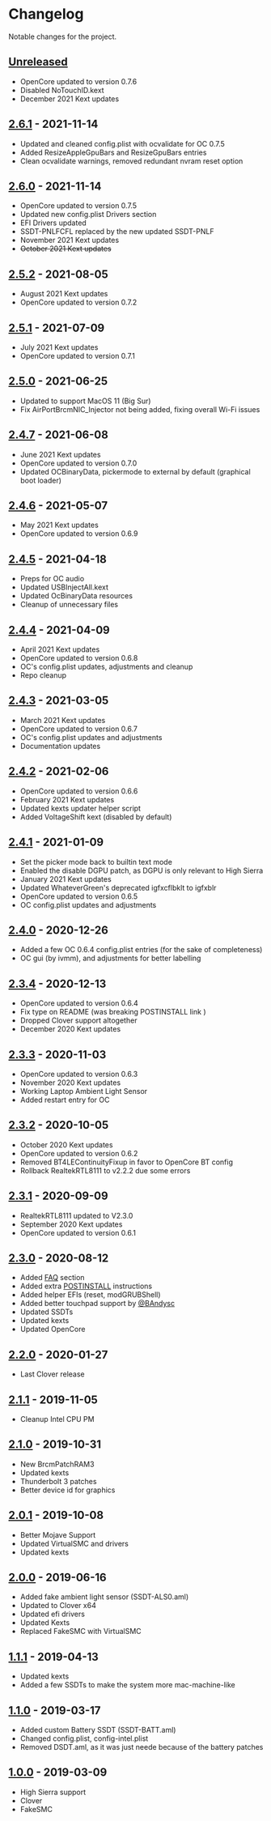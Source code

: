 # Changelog

Notable changes for the project.

## [Unreleased]

- OpenCore updated to version 0.7.6
- Disabled NoTouchID.kext
- December 2021 Kext updates

## [2.6.1] - 2021-11-14

- Updated and cleaned config.plist with ocvalidate for OC 0.7.5
- Added ResizeAppleGpuBars and ResizeGpuBars entries
- Clean ocvalidate warnings, removed redundant nvram reset option

## [2.6.0] - 2021-11-14

- OpenCore updated to version 0.7.5
- Updated new config.plist Drivers section
- EFI Drivers updated
- SSDT-PNLFCFL replaced by the new updated SSDT-PNLF
- November 2021 Kext updates
- ~~October 2021 Kext updates~~

## [2.5.2] - 2021-08-05

- August 2021 Kext updates
- OpenCore updated to version 0.7.2

## [2.5.1] - 2021-07-09

- July 2021 Kext updates
- OpenCore updated to version 0.7.1

## [2.5.0] - 2021-06-25

- Updated to support MacOS 11 (Big Sur)
- Fix AirPortBrcmNIC_Injector not being added, fixing overall Wi-Fi issues

## [2.4.7] - 2021-06-08

- June 2021 Kext updates
- OpenCore updated to version 0.7.0
- Updated OCBinaryData, pickermode to external by default (graphical boot loader)

## [2.4.6] - 2021-05-07

- May 2021 Kext updates
- OpenCore updated to version 0.6.9

## [2.4.5] - 2021-04-18

- Preps for OC audio
- Updated USBInjectAll.kext
- Updated OcBinaryData resources
- Cleanup of unnecessary files

## [2.4.4] - 2021-04-09

- April 2021 Kext updates
- OpenCore updated to version 0.6.8
- OC's config.plist updates, adjustments and cleanup
- Repo cleanup

## [2.4.3] - 2021-03-05

- March 2021 Kext updates
- OpenCore updated to version 0.6.7
- OC's config.plist updates and adjustments
- Documentation updates

## [2.4.2] - 2021-02-06

- OpenCore updated to version 0.6.6
- February 2021 Kext updates
- Updated kexts updater helper script
- Added VoltageShift kext (disabled by default)

## [2.4.1] - 2021-01-09

- Set the picker mode back to builtin text mode
- Enabled the disable DGPU patch, as DGPU is only relevant to High Sierra
- January 2021 Kext updates
- Updated WhateverGreen's deprecated igfxcflbklt to igfxblr
- OpenCore updated to version 0.6.5
- OC config.plist updates and adjustments

## [2.4.0] - 2020-12-26

- Added a few OC 0.6.4 config.plist entries (for the sake of completeness)
- OC gui (by ivmm), and adjustments for better labelling

## [2.3.4] - 2020-12-13

- OpenCore updated to version 0.6.4
- Fix type on README (was breaking POSTINSTALL link )
- Dropped Clover support altogether
- December 2020 Kext updates

## [2.3.3] - 2020-11-03

- OpenCore updated to version 0.6.3
- November 2020 Kext updates
- Working Laptop Ambient Light Sensor
- Added restart entry for OC

## [2.3.2] - 2020-10-05

- October 2020 Kext updates
- OpenCore updated to version 0.6.2
- Removed BT4LEContinuityFixup in favor to OpenCore BT config
- Rollback RealtekRTL8111 to v2.2.2 due some errors

## [2.3.1] - 2020-09-09

- RealtekRTL8111 updated to V2.3.0
- September 2020 Kext updates
- OpenCore updated to version 0.6.1

## [2.3.0] - 2020-08-12

- Added [FAQ](./FAQ.md) section
- Added extra [POSTINSTALL](./POSTINSTALL.md) instructions
- Added helper EFIs (reset, modGRUBShell)
- Added better touchpad support by [@BAndysc](https://github.com/BAndysc)
- Updated SSDTs
- Updated kexts
- Updated OpenCore

## [2.2.0] - 2020-01-27

- Last Clover release

## [2.1.1] - 2019-11-05

- Cleanup Intel CPU PM

## [2.1.0] - 2019-10-31

- New BrcmPatchRAM3
- Updated kexts
- Thunderbolt 3 patches
- Better device id for graphics

## [2.0.1] - 2019-10-08

- Better Mojave Support
- Updated VirtualSMC and drivers 
- Updated kexts

## [2.0.0] - 2019-06-16

- Added fake ambient light sensor (SSDT-ALS0.aml)
- Updated to Clover x64
- Updated efi drivers
- Updated Kexts
- Replaced FakeSMC with VirtualSMC

## [1.1.1] - 2019-04-13

- Updated kexts
- Added a few SSDTs to make the system more mac-machine-like

## [1.1.0] - 2019-03-17

- Added custom Battery SSDT (SSDT-BATT.aml)
- Changed config.plist, config-intel.plist
- Removed DSDT.aml, as it was just neede because of the battery patches

## [1.0.0] - 2019-03-09

- High Sierra support
- Clover
- FakeSMC

[unreleased]: https://github.com/zacmks/Hackintosh-Aero-15X/compare/2.6.1...HEAD
[2.6.1]: https://github.com/zacmks/Hackintosh-Aero-15X/compare/2.6.0...2.6.1
[2.6.0]: https://github.com/zacmks/Hackintosh-Aero-15X/compare/2.5.2...2.6.0
[2.5.2]: https://github.com/zacmks/Hackintosh-Aero-15X/compare/2.5.1...2.5.2
[2.5.1]: https://github.com/zacmks/Hackintosh-Aero-15X/compare/2.5.0...2.5.1
[2.5.0]: https://github.com/zacmks/Hackintosh-Aero-15X/compare/2.4.7...2.5.0
[2.4.7]: https://github.com/zacmks/Hackintosh-Aero-15X/compare/2.4.6...2.4.7
[2.4.6]: https://github.com/zacmks/Hackintosh-Aero-15X/compare/2.4.5...2.4.6
[2.4.5]: https://github.com/zacmks/Hackintosh-Aero-15X/compare/2.4.4...2.4.5
[2.4.4]: https://github.com/zacmks/Hackintosh-Aero-15X/compare/2.4.3...2.4.4
[2.4.3]: https://github.com/zacmks/Hackintosh-Aero-15X/compare/2.4.2...2.4.3
[2.4.2]: https://github.com/zacmks/Hackintosh-Aero-15X/compare/2.4.1...2.4.2
[2.4.1]: https://github.com/zacmks/Hackintosh-Aero-15X/compare/2.4.0...2.4.1
[2.4.0]: https://github.com/zacmks/Hackintosh-Aero-15X/compare/2.3.4...2.4.0
[2.3.4]: https://github.com/zacmks/Hackintosh-Aero-15X/compare/2.3.3...2.3.4
[2.3.3]: https://github.com/zacmks/Hackintosh-Aero-15X/compare/2.3.2...2.3.3
[2.3.2]: https://github.com/zacmks/Hackintosh-Aero-15X/compare/2.3.1...2.3.2
[2.3.1]: https://github.com/zacmks/Hackintosh-Aero-15X/compare/2.3.0...2.3.1
[2.3.0]: https://github.com/zacmks/Hackintosh-Aero-15X/compare/2.2.0...2.3.0
[2.2.0]: https://github.com/zacmks/Hackintosh-Aero-15X/compare/2.1.1...2.2.0
[2.1.1]: https://github.com/zacmks/Hackintosh-Aero-15X/compare/2.1.0...2.1.1
[2.1.0]: https://github.com/zacmks/Hackintosh-Aero-15X/compare/2.0.1...2.1.0
[2.0.1]: https://github.com/zacmks/Hackintosh-Aero-15X/compare/2.0.0...2.0.1
[2.0.0]: https://github.com/zacmks/Hackintosh-Aero-15X/compare/1.1.1...2.0.0
[1.1.1]: https://github.com/zacmks/Hackintosh-Aero-15X/compare/1.1.0...1.1.1
[1.1.0]: https://github.com/zacmks/Hackintosh-Aero-15X/compare/1.0.0...1.1.0
[1.0.0]: https://github.com/zacmks/Hackintosh-Aero-15X/releases/tag/1.0.0
